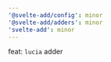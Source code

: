 ```yaml
---
'@svelte-add/config': minor
'@svelte-add/adders': minor
'svelte-add': minor
---
```


feat: `lucia` adder

